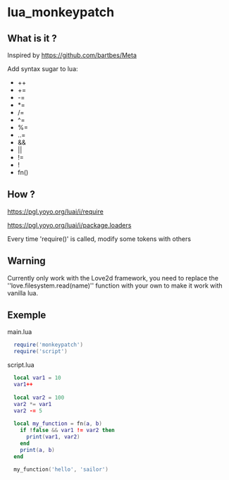 # lua_monkeypatch


## What is it ?
Inspired by https://github.com/bartbes/Meta

Add syntax sugar to lua:

  - ++
  - +=
  - -=
  - *=
  - /=
  - ^=
  - %=
  - ..=
  - &&
  - ||
  - !=
  - !
  - fn()

## How ?
https://pgl.yoyo.org/luai/i/require

https://pgl.yoyo.org/luai/i/package.loaders

Every time 'require()' is called, modify some tokens with others

## Warning
Currently only work with the Love2d framework, you need to replace the ''love.filesystem.read(name)'' function with your own to make it work with vanilla lua.


## Exemple
main.lua
```lua
  require('monkeypatch')
  require('script')
```

script.lua
```lua
  local var1 = 10
  var1++
  
  local var2 = 100
  var2 *= var1
  var2 -= 5
  
  local my_function = fn(a, b)
    if !false && var1 != var2 then 
      print(var1, var2)
    end
    print(a, b)
  end
  
  my_function('hello', 'sailor')
  
```

